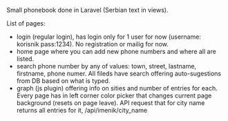 Small phonebook done in Laravel (Serbian text in views).

List of pages:
- login (regular login), has login only for 1 user for now (username: korisnik pass:1234). No registration or mailig for now.
- home page where you can add new phone numbers and where all are listed.
- search phone number by any of values: town, street, lastname, firstname, phone numer.
    All fileds have search offering auto-sugestions from DB based on what is typed.
- graph (js plugin) offering info on sities and number of entries for each.
Every page has in left corner color picker that changes current page background (resets on page leave).
API request that for city name returns all entries for it, /api/imenik/city_name
